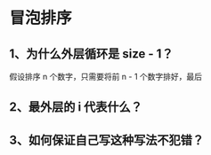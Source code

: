 
# 冒泡排序

## 1、为什么外层循环是 size - 1？

假设排序 n 个数字，只需要将前 n - 1 个数字排好，最后

## 2、最外层的 i 代表什么？


## 3、如何保证自己写这种写法不犯错？

